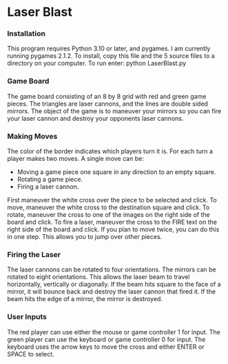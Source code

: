 # Laser Blast

### Installation
This program requires Python 3.10 or later, and pygames.
I am currently running pygames 2.1.2.
To install, copy this file and the 5 source files to a directory on your computer.
To run enter: python LaserBlast.py

### Game Board
The game board consisting of an 8 by 8 grid with red and green game pieces.
The triangles are laser cannons, and the lines are double sided mirrors.
The object of the game is to maneuver  your mirrors so you can fire your 
laser cannon and destroy your opponents laser cannons.

### Making Moves
The color of the border indicates which players turn it is.
For each turn a player makes two moves. 
A single move can be:

- Moving a game piece one square in any direction to an empty square.
- Rotating a game piece.
- Firing a laser cannon.

First maneuver  the white cross over the piece to be selected and click.
To move, maneuver  the white cross to the destination square and click. 
To rotate, maneuver  the cross to one of the images on the right side of 
the board and click.
To fire a laser, maneuver  the cross to the FIRE text on the right side 
of the board and click. 
If you plan to move twice, you can do this in one step. 
This allows you to jump over other pieces.

### Firing the Laser
The laser cannons can be rotated to four orientations. 
The mirrors can be rotated to eight orientations.
This allows the laser beam to travel horizontally, vertically or diagonally.
If the beam hits square to the face of a mirror, it will bounce back and destroy the 
laser cannon that fired it.
If the beam hits the edge of a mirror, the mirror is destroyed.

### User Inputs
The red player can use either the mouse or game controller 1 for input. 
The green player can use the keyboard or game controller 0 for input.
The keyboard uses the arrow keys to move the cross and either ENTER or SPACE to select.
